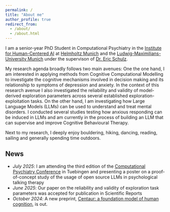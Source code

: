 ```yaml
---
permalink: /
title: "About me"
author_profile: true
redirect_from: 
  - /about/
  - /about.html
---
```


I am a senior-year PhD Student in Computational Psychiatry in the [Institute for Human-Centered AI](https://hcai-munich.com) at [Helmholtz Munich](https://helmholtz-munich.de) and the [Ludwig-Maximilians-University Munich](https://lmu.de) under the supervison of [Dr. Eric Schulz](https://hcai-munich.com/eric.html).

My research agenda broadly follows two main avenues: One the one hand, I am interested in applying methods from Cognitive Computational Modelling to investigate the cognitive mechanisms involved in decision making and its relationship to symptoms of depression and anxiety. In the context of this research avenue I also investigated the reliability and validity of model-derived exploration parameters across several established exploration-exploitation tasks. On the other hand, I am investigating how Large Language Models (LLMs) can be used to understand and treat mental disorders. I conducted several studies testing how anxious responding can be induced in LLMs and am currently in the process of building an LLM that can supervise and improve Cognitive Behavioural Therapy.

Next to my research, I deeply enjoy bouldering, hiking, dancing, reading, sailing and generally spending time outdoors.

## News
- *July 2025*: I am attending the third edition of the [Computational Psychiatry Conference](https://cpconf.org) in Tuebingen and presenting a poster on a proof-of-concept study of the usage of open source LLMs in psychological talking therapy
- *June 2025*: Our paper on the reliability and validity of exploration task parameters was accepted for publication in Scientific Reports
- *October 2024*: A new preprint, [Centaur: a foundation model of human cognition](https://arxiv.org/pdf/2410.20268), is out.